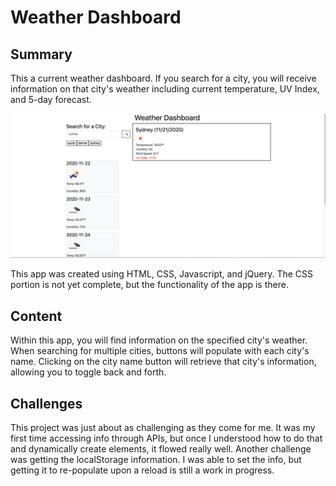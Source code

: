 <h1>
    Weather Dashboard
</h1>

<h2>
    Summary
</h2>

<p>
    This a current weather dashboard. If you search for a city, you will receive information on that city's weather including current temperature, UV Index, and 5-day forecast.
</p>

<img src="Screen Shot 2020-11-21 at 11.04.59 PM.png">


<p>
    This app was created using HTML, CSS, Javascript, and jQuery. The CSS portion is not yet complete, but the functionality of the app is there.
</p>

<h2>
    Content
</h2>

<p>
    Within this app, you will find information on the specified city's weather. When searching for multiple cities, buttons will populate with each city's name. Clicking on the city name button will retrieve that city's information, allowing you to toggle back and forth.
</p>

<h2>
    Challenges
</h2>

<p>
    This project was just about as challenging as they come for me. It was my first time accessing info through APIs, but once I understood how to do that and dynamically create elements, it flowed really well. Another challenge was getting the localStorage information. I was able to set the info, but getting it to re-populate upon a reload is still a work in progress.
</p>